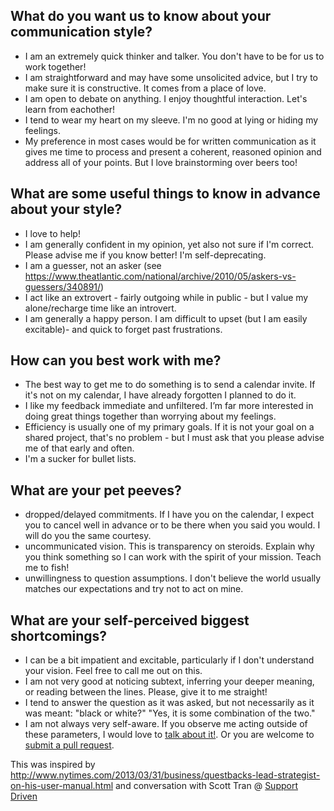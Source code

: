 
## What do you want us to know about your communication style?

- I am an extremely quick thinker and talker.  You don't have to be for us to work together!
- I am straightforward and may have some unsolicited advice, but I try to make sure it is constructive. It comes from a place of love.
- I am open to debate on anything. I enjoy thoughtful interaction. Let's learn from eachother!
- I tend to wear my heart on my sleeve.  I'm no good at lying or hiding my feelings.
- My preference in most cases would be for written communication as it gives me time to process and present a coherent, reasoned opinion and address all of your points.  But I love brainstorming over beers too!

## What are some useful things to know in advance about your style?

- I love to help!
- I am generally confident in my opinion, yet also not sure if I'm correct. Please advise me if you know better!  I'm self-deprecating.
- I am a guesser, not an asker (see https://www.theatlantic.com/national/archive/2010/05/askers-vs-guessers/340891/)
- I act like an extrovert - fairly outgoing while in public - but I value my alone/recharge time like an introvert.
- I am generally a happy person.  I am difficult to upset (but I am easily excitable)- and quick to forget past frustrations.

## How can you best work with me?

- The best way to get me to do something is to send a calendar invite.  If it's not on my calendar, I have already forgotten I planned to do it.
- I like my feedback immediate and unfiltered. I’m far more interested in doing great things together than worrying about my feelings.
- Efficiency is usually one of my primary goals.  If it is not your goal on a shared project, that's no problem - but I must ask that you please advise me of that early and often.
- I'm a sucker for bullet lists.

## What are your pet peeves?

- dropped/delayed commitments.  If I have you on the calendar, I expect you to cancel well in advance or to be there when you said you would.  I will do you the same courtesy.
- uncommunicated vision.  This is transparency on steroids.  Explain why you think something so I can work with the spirit of your mission.  Teach me to fish!
- unwillingness to question assumptions.  I don't believe the world usually matches our expectations and try not to act on mine.

## What are your self-perceived biggest shortcomings?

- I can be a bit impatient and excitable, particularly if I don't understand your vision.  Feel free to call me out on this.
- I am not very good at noticing subtext, inferring your deeper meaning, or reading between the lines.  Please, give it to me straight!
- I tend to answer the question as it was asked, but not necessarily as it was meant:  "black or white?" "Yes, it is some combination of the two."
- I am not always very self-aware.  If you observe me acting outside of these parameters, I would love to [talk about it!](mailto:gently@gmail.com).  Or you are welcome to [submit a pull request](https://github.com/fool/owners_manual/pulls).


This was inspired by http://www.nytimes.com/2013/03/31/business/questbacks-lead-strategist-on-his-user-manual.html and conversation with Scott Tran @ [Support Driven](http://supportdriven.com/)
